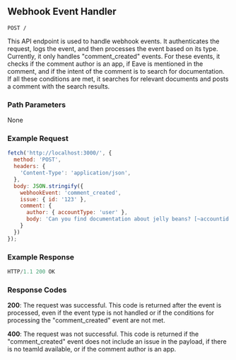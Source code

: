 ## Webhook Event Handler

```
POST /
```

This API endpoint is used to handle webhook events. It authenticates the request, logs the event, and then processes the event based on its type. Currently, it only handles "comment_created" events. For these events, it checks if the comment author is an app, if Eave is mentioned in the comment, and if the intent of the comment is to search for documentation. If all these conditions are met, it searches for relevant documents and posts a comment with the search results.

### Path Parameters

None

### Example Request

```javascript
fetch('http://localhost:3000/', {
  method: 'POST',
  headers: {
    'Content-Type': 'application/json',
  },
  body: JSON.stringify({
    webhookEvent: 'comment_created',
    issue: { id: '123' },
    comment: {
      author: { accountType: 'user' },
      body: 'Can you find documentation about jelly beans? [~accountid:712020:d50089b8-586c-4f54-a3ad-db70381e4cae]'
    }
  })
});
```

### Example Response

```javascript
HTTP/1.1 200 OK
```

### Response Codes

**200**: The request was successful. This code is returned after the event is processed, even if the event type is not handled or if the conditions for processing the "comment_created" event are not met.

**400**: The request was not successful. This code is returned if the "comment_created" event does not include an issue in the payload, if there is no teamId available, or if the comment author is an app.

<br />

